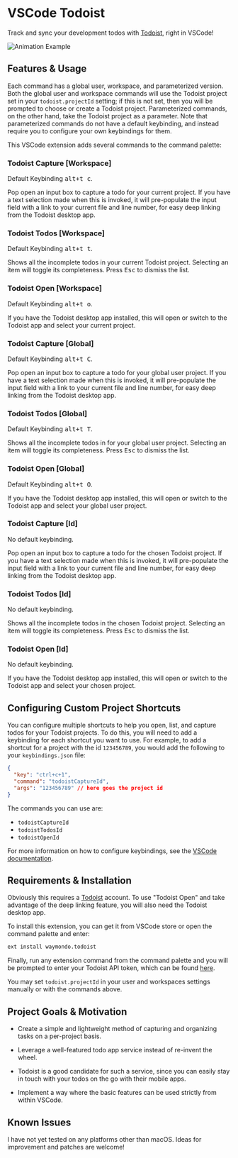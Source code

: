 # VSCode Todoist

Track and sync your development todos with [Todoist](https://todoist.com), right in VSCode!

![Animation Example](animation.gif)

## Features & Usage

Each command has a global user, workspace, and parameterized version. Both the global user and workspace commands will use the Todoist project set in your `todoist.projectId` setting; if this is not set, then you will be prompted to choose or create a Todoist project. Parameterized commands, on the other hand, take the Todoist project as a parameter. Note that parameterized commands do not have a default keybinding, and instead require you to configure your own keybindings for them.

This VSCode extension adds several commands to the command palette:

### Todoist Capture [Workspace]

Default Keybinding <kbd>alt+t c</kbd>.

Pop open an input box to capture a todo for your current project. If you have a text selection made when this is invoked, it will pre-populate the input field with a link to your current file and line number, for easy deep linking from the Todoist desktop app.

### Todoist Todos [Workspace]

Default Keybinding <kbd>alt+t t</kbd>.

Shows all the incomplete todos in your current Todoist project. Selecting an item will toggle its completeness. Press <kbd>Esc</kbd> to dismiss the list.

### Todoist Open [Workspace]

Default Keybinding <kbd>alt+t o</kbd>.

If you have the Todoist desktop app installed, this will open or switch to the Todoist app and select your current project.

### Todoist Capture [Global]

Default Keybinding <kbd>alt+t C</kbd>.

Pop open an input box to capture a todo for your global user project. If you have a text selection made when this is invoked, it will pre-populate the input field with a link to your current file and line number, for easy deep linking from the Todoist desktop app.

### Todoist Todos [Global]

Default Keybinding <kbd>alt+t T</kbd>.

Shows all the incomplete todos in for your global user project. Selecting an item will toggle its completeness. Press <kbd>Esc</kbd> to dismiss the list.

### Todoist Open [Global]

Default Keybinding <kbd>alt+t O</kbd>.

If you have the Todoist desktop app installed, this will open or switch to the Todoist app and select your global user project.

### Todoist Capture [Id]

No default keybinding.

Pop open an input box to capture a todo for the chosen Todoist project. If you have a text selection made when this is invoked, it will pre-populate the input field with a link to your current file and line number, for easy deep linking from the Todoist desktop app.

### Todoist Todos [Id]

No default keybinding.

Shows all the incomplete todos in the chosen Todoist project. Selecting an item will toggle its completeness. Press <kbd>Esc</kbd> to dismiss the list.

### Todoist Open [Id]

No default keybinding.

If you have the Todoist desktop app installed, this will open or switch to the Todoist app and select your chosen project.

## Configuring Custom Project Shortcuts

You can configure multiple shortcuts to help you open, list, and capture todos for your Todoist projects. To do this, you will need to add a keybinding for each shortcut you want to use. For example, to add a shortcut for a project with the id `123456789`, you would add the following to your `keybindings.json` file:

```json
{
  "key": "ctrl+c+1",
  "command": "todoistCaptureId",
  "args": "123456789" // here goes the project id
}
```

The commands you can use are:

* `todoistCaptureId`
* `todoistTodosId`
* `todoistOpenId`

For more information on how to configure keybindings, see the [VSCode documentation](https://code.visualstudio.com/docs/getstarted/keybindings).

## Requirements & Installation

Obviously this requires a [Todoist](https://todoist.com) account. To use "Todoist Open" and take advantage of the deep linking feature, you will also need the Todoist desktop app.

To install this extension, you can get it from VSCode store or open the command palette and enter:

```sh
ext install waymondo.todoist
```

Finally, run any extension command from the command palette and you will be prompted to enter your Todoist API token,
which can be found [here](https://todoist.com/prefs/integrations).

You may set `todoist.projectId` in your user and workspaces settings manually or with the commands above.

## Project Goals & Motivation

* Create a simple and lightweight method of capturing and organizing tasks on a per-project basis.

* Leverage a well-featured todo app service instead of re-invent the wheel.

* Todoist is a good candidate for such a service, since you can easily stay in touch with your todos on the go with their mobile apps.

* Implement a way where the basic features can be used strictly from within VSCode.

## Known Issues

I have not yet tested on any platforms other than macOS. Ideas for improvement and patches are welcome!
